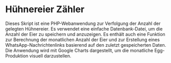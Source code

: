 # Hühnereier Zähler

Dieses Skript ist eine PHP-Webanwendung zur Verfolgung der Anzahl der gelegten Hühnereier.
Es verwendet eine einfache Datenbank-Datei, um die Anzahl der Eier zu speichern und anzuzeigen.
Es enthält auch eine Funktion zur Berechnung der monatlichen Anzahl der Eier und zur Erstellung eines WhatsApp-Nachrichtenlinks basierend auf den zuletzt gespeicherten Daten. Die Anwendung wird mit Google Charts dargestellt, um die monatliche Egg-Produktion visuell darzustellen.
